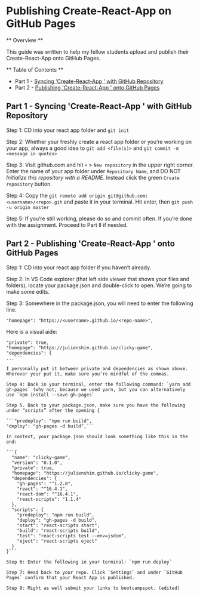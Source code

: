 # Publishing Create-React-App on GitHub Pages

** Overview **

This guide was written to help my fellow students upload and publish their Create-React-App onto GitHub Pages.

** Table of Contents **

- Part 1 - [Syncing 'Create-React-App <App Name>' with GitHub Repository](#part-one)
- Part 2 - [Publishing 'Create-React-App <App Name>' onto GitHub Pages](#part-two)

## Part 1 - <a name="part-one"></a>Syncing 'Create-React-App <App Name>' with GitHub Repository

Step 1: CD into your react app folder and `git init`

Step 2: Whether your freshly create a react app folder or you’re working on your app, always a good idea to `git add <file(s)>` and `git commit -m <message in quotes>`

Step 3: Visit github.com and hit `+` > `New repository` in the upper right corner. Enter the name of your app folder under `Repository Name`, and DO NOT _Initialize this repository with a README_. Instead click the green `Create repository` button.

Step 4: Copy the `git remote add origin git@github.com:<username>/<repo>.git` and paste it in your terminal. Hit enter, then `git push -u origin master`

Step 5: If you’re still working, please do so and commit often. If you’re done with the assignment. Proceed to Part II if needed.

## Part 2 - <a name="part-two"></a>Publishing 'Create-React-App <App Name>' onto GitHub Pages

Step 1: CD into your react app folder if you haven’t already.

Step 2: In VS Code explorer (that left side viewer that shows your files and folders), locate your package.json and double-click to open. We’re going to make some edits.

Step 3: Somewhere in the package.json, you will need to enter the following line.

  ```"homepage": "https://<username>.github.io/<repo-name>",```

Here is a visual aide:

```...
"private": true,
"homepage": "https://julienshim.github.io/clicky-game",
"dependencies": {
...``` 

I personally put it between private and dependencies as shown above. Wherever your put it, make sure you’re mindful of the commas.

Step 4: Back in your terminal, enter the following command: `yarn add gh-pages` (why not, because we used yarn, but you can alternatively use `npm install --save gh-pages`

Step 5. Back to your package.json, make sure you have the following under “scripts” after the opening {

```"predeploy": "npm run build",
"deploy": "gh-pages -d build",```

In context, your package.json should look something like this in the end:

```{
  "name": "clicky-game",
  "version": "0.1.0",
  "private": true,
  "homepage": "https://julienshim.github.io/clicky-game",
  "dependencies": {
    "gh-pages": "^1.2.0",
    "react": "^16.4.1",
    "react-dom": "^16.4.1",
    "react-scripts": "1.1.4"
  },
  "scripts": {
    "predeploy": "npm run build",
    "deploy": "gh-pages -d build",
    "start": "react-scripts start",
    "build": "react-scripts build",
    "test": "react-scripts test --env=jsdom",
    "eject": "react-scripts eject"
  }
}```

Step 6: Enter the following in your terminal: `npm run deploy`

Step 7: Head back to your repo. Click `Settings` and under `GitHub Pages` confirm that your React App is published.

Step 8: Might as well submit your links to bootcampspot. (edited)